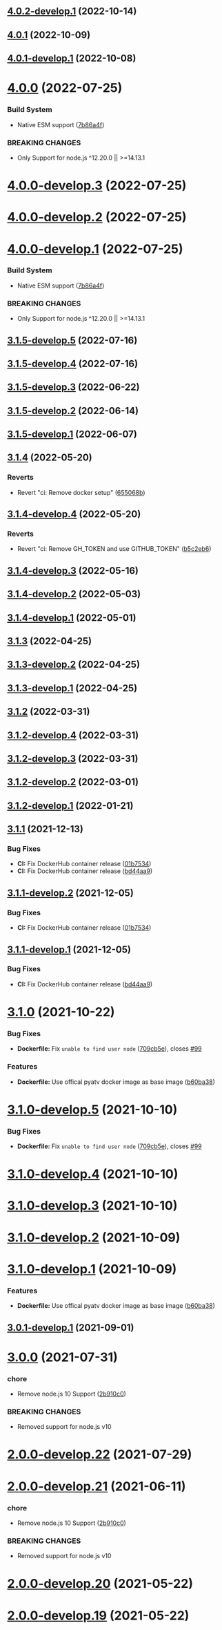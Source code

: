 ## [4.0.2-develop.1](https://github.com/sebbo2002/pyatv-mqtt-bridge/compare/v4.0.1...v4.0.2-develop.1) (2022-10-14)

## [4.0.1](https://github.com/sebbo2002/pyatv-mqtt-bridge/compare/v4.0.0...v4.0.1) (2022-10-09)

## [4.0.1-develop.1](https://github.com/sebbo2002/pyatv-mqtt-bridge/compare/v4.0.0...v4.0.1-develop.1) (2022-10-08)

# [4.0.0](https://github.com/sebbo2002/pyatv-mqtt-bridge/compare/v3.1.4...v4.0.0) (2022-07-25)


### Build System

* Native ESM support ([7b86a4f](https://github.com/sebbo2002/pyatv-mqtt-bridge/commit/7b86a4f1187c387a3a5792e1fb72d822b04e3631))


### BREAKING CHANGES

* Only Support for node.js ^12.20.0 || >=14.13.1

# [4.0.0-develop.3](https://github.com/sebbo2002/pyatv-mqtt-bridge/compare/v4.0.0-develop.2...v4.0.0-develop.3) (2022-07-25)

# [4.0.0-develop.2](https://github.com/sebbo2002/pyatv-mqtt-bridge/compare/v4.0.0-develop.1...v4.0.0-develop.2) (2022-07-25)

# [4.0.0-develop.1](https://github.com/sebbo2002/pyatv-mqtt-bridge/compare/v3.1.5-develop.5...v4.0.0-develop.1) (2022-07-25)


### Build System

* Native ESM support ([7b86a4f](https://github.com/sebbo2002/pyatv-mqtt-bridge/commit/7b86a4f1187c387a3a5792e1fb72d822b04e3631))


### BREAKING CHANGES

* Only Support for node.js ^12.20.0 || >=14.13.1

## [3.1.5-develop.5](https://github.com/sebbo2002/pyatv-mqtt-bridge/compare/v3.1.5-develop.4...v3.1.5-develop.5) (2022-07-16)

## [3.1.5-develop.4](https://github.com/sebbo2002/pyatv-mqtt-bridge/compare/v3.1.5-develop.3...v3.1.5-develop.4) (2022-07-16)

## [3.1.5-develop.3](https://github.com/sebbo2002/pyatv-mqtt-bridge/compare/v3.1.5-develop.2...v3.1.5-develop.3) (2022-06-22)

## [3.1.5-develop.2](https://github.com/sebbo2002/pyatv-mqtt-bridge/compare/v3.1.5-develop.1...v3.1.5-develop.2) (2022-06-14)

## [3.1.5-develop.1](https://github.com/sebbo2002/pyatv-mqtt-bridge/compare/v3.1.4...v3.1.5-develop.1) (2022-06-07)

## [3.1.4](https://github.com/sebbo2002/pyatv-mqtt-bridge/compare/v3.1.3...v3.1.4) (2022-05-20)


### Reverts

* Revert "ci: Remove docker setup" ([655068b](https://github.com/sebbo2002/pyatv-mqtt-bridge/commit/655068b3b9c6139181ae87421db5f8144fae3e18))

## [3.1.4-develop.4](https://github.com/sebbo2002/pyatv-mqtt-bridge/compare/v3.1.4-develop.3...v3.1.4-develop.4) (2022-05-20)


### Reverts

* Revert "ci: Remove GH_TOKEN and use GITHUB_TOKEN" ([b5c2eb6](https://github.com/sebbo2002/pyatv-mqtt-bridge/commit/b5c2eb66170b38bda1e49ad5bb5cf02bd13eb8e4))

## [3.1.4-develop.3](https://github.com/sebbo2002/pyatv-mqtt-bridge/compare/v3.1.4-develop.2...v3.1.4-develop.3) (2022-05-16)

## [3.1.4-develop.2](https://github.com/sebbo2002/pyatv-mqtt-bridge/compare/v3.1.4-develop.1...v3.1.4-develop.2) (2022-05-03)

## [3.1.4-develop.1](https://github.com/sebbo2002/pyatv-mqtt-bridge/compare/v3.1.3...v3.1.4-develop.1) (2022-05-01)

## [3.1.3](https://github.com/sebbo2002/pyatv-mqtt-bridge/compare/v3.1.2...v3.1.3) (2022-04-25)

## [3.1.3-develop.2](https://github.com/sebbo2002/pyatv-mqtt-bridge/compare/v3.1.3-develop.1...v3.1.3-develop.2) (2022-04-25)

## [3.1.3-develop.1](https://github.com/sebbo2002/pyatv-mqtt-bridge/compare/v3.1.2...v3.1.3-develop.1) (2022-04-25)

## [3.1.2](https://github.com/sebbo2002/pyatv-mqtt-bridge/compare/v3.1.1...v3.1.2) (2022-03-31)

## [3.1.2-develop.4](https://github.com/sebbo2002/pyatv-mqtt-bridge/compare/v3.1.2-develop.3...v3.1.2-develop.4) (2022-03-31)

## [3.1.2-develop.3](https://github.com/sebbo2002/pyatv-mqtt-bridge/compare/v3.1.2-develop.2...v3.1.2-develop.3) (2022-03-31)

## [3.1.2-develop.2](https://github.com/sebbo2002/pyatv-mqtt-bridge/compare/v3.1.2-develop.1...v3.1.2-develop.2) (2022-03-01)

## [3.1.2-develop.1](https://github.com/sebbo2002/pyatv-mqtt-bridge/compare/v3.1.1...v3.1.2-develop.1) (2022-01-21)

## [3.1.1](https://github.com/sebbo2002/pyatv-mqtt-bridge/compare/v3.1.0...v3.1.1) (2021-12-13)


### Bug Fixes

* **CI:** Fix DockerHub container release ([01b7534](https://github.com/sebbo2002/pyatv-mqtt-bridge/commit/01b753406d1f1ef24a949c7d7b946d99b779d013))
* **CI:** Fix DockerHub container release ([bd44aa9](https://github.com/sebbo2002/pyatv-mqtt-bridge/commit/bd44aa9e3a7c7ae0c842a6c281030183f87362af))

## [3.1.1-develop.2](https://github.com/sebbo2002/pyatv-mqtt-bridge/compare/v3.1.1-develop.1...v3.1.1-develop.2) (2021-12-05)


### Bug Fixes

* **CI:** Fix DockerHub container release ([01b7534](https://github.com/sebbo2002/pyatv-mqtt-bridge/commit/01b753406d1f1ef24a949c7d7b946d99b779d013))

## [3.1.1-develop.1](https://github.com/sebbo2002/pyatv-mqtt-bridge/compare/v3.1.0...v3.1.1-develop.1) (2021-12-05)


### Bug Fixes

* **CI:** Fix DockerHub container release ([bd44aa9](https://github.com/sebbo2002/pyatv-mqtt-bridge/commit/bd44aa9e3a7c7ae0c842a6c281030183f87362af))

# [3.1.0](https://github.com/sebbo2002/pyatv-mqtt-bridge/compare/v3.0.0...v3.1.0) (2021-10-22)


### Bug Fixes

* **Dockerfile:** Fix `unable to find user node` ([709cb5e](https://github.com/sebbo2002/pyatv-mqtt-bridge/commit/709cb5eb17630f973344b95de1763bd3ffec6109)), closes [#99](https://github.com/sebbo2002/pyatv-mqtt-bridge/issues/99)


### Features

* **Dockerfile:** Use offical pyatv docker image as base image ([b60ba38](https://github.com/sebbo2002/pyatv-mqtt-bridge/commit/b60ba38c7aef3724fea4a4d6ac759352d1fb28b7))

# [3.1.0-develop.5](https://github.com/sebbo2002/pyatv-mqtt-bridge/compare/v3.1.0-develop.4...v3.1.0-develop.5) (2021-10-10)


### Bug Fixes

* **Dockerfile:** Fix `unable to find user node` ([709cb5e](https://github.com/sebbo2002/pyatv-mqtt-bridge/commit/709cb5eb17630f973344b95de1763bd3ffec6109)), closes [#99](https://github.com/sebbo2002/pyatv-mqtt-bridge/issues/99)

# [3.1.0-develop.4](https://github.com/sebbo2002/pyatv-mqtt-bridge/compare/v3.1.0-develop.3...v3.1.0-develop.4) (2021-10-10)

# [3.1.0-develop.3](https://github.com/sebbo2002/pyatv-mqtt-bridge/compare/v3.1.0-develop.2...v3.1.0-develop.3) (2021-10-10)

# [3.1.0-develop.2](https://github.com/sebbo2002/pyatv-mqtt-bridge/compare/v3.1.0-develop.1...v3.1.0-develop.2) (2021-10-09)

# [3.1.0-develop.1](https://github.com/sebbo2002/pyatv-mqtt-bridge/compare/v3.0.1-develop.1...v3.1.0-develop.1) (2021-10-09)


### Features

* **Dockerfile:** Use offical pyatv docker image as base image ([b60ba38](https://github.com/sebbo2002/pyatv-mqtt-bridge/commit/b60ba38c7aef3724fea4a4d6ac759352d1fb28b7))

## [3.0.1-develop.1](https://github.com/sebbo2002/pyatv-mqtt-bridge/compare/v3.0.0...v3.0.1-develop.1) (2021-09-01)

# [3.0.0](https://github.com/sebbo2002/pyatv-mqtt-bridge/compare/v2.2.0...v3.0.0) (2021-07-31)


### chore

* Remove node.js 10 Support ([2b910c0](https://github.com/sebbo2002/pyatv-mqtt-bridge/commit/2b910c09bc8a41085fc4472159494d8738d5521e))


### BREAKING CHANGES

* Removed support for node.js v10

# [2.0.0-develop.22](https://github.com/sebbo2002/pyatv-mqtt-bridge/compare/v2.0.0-develop.21...v2.0.0-develop.22) (2021-07-29)

# [2.0.0-develop.21](https://github.com/sebbo2002/pyatv-mqtt-bridge/compare/v2.0.0-develop.20...v2.0.0-develop.21) (2021-06-11)


### chore

* Remove node.js 10 Support ([2b910c0](https://github.com/sebbo2002/pyatv-mqtt-bridge/commit/2b910c09bc8a41085fc4472159494d8738d5521e))


### BREAKING CHANGES

* Removed support for node.js v10

# [2.0.0-develop.20](https://github.com/sebbo2002/pyatv-mqtt-bridge/compare/v2.0.0-develop.19...v2.0.0-develop.20) (2021-05-22)

# [2.0.0-develop.19](https://github.com/sebbo2002/pyatv-mqtt-bridge/compare/v2.0.0-develop.18...v2.0.0-develop.19) (2021-05-22)

